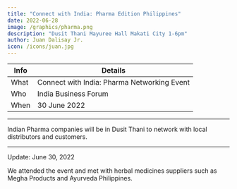 ```yaml
---
title: "Connect with India: Pharma Edition Philippines"
date: 2022-06-28
image: /graphics/pharma.png
description: "Dusit Thani Mayuree Hall Makati City 1-6pm"
author: Juan Dalisay Jr.
icon: /icons/juan.jpg
---
```




Info | Details 
--- | ---
What | Connect with India: Pharma Networking Event
Who | India Business Forum
When | 30 June 2022

---

Indian Pharma companies will be in Dusit Thani to network with local distributors and customers. 


---

Update: June 30, 2022

We attended the event and met with herbal medicines suppliers such as Megha Products and Ayurveda Philippines. 

